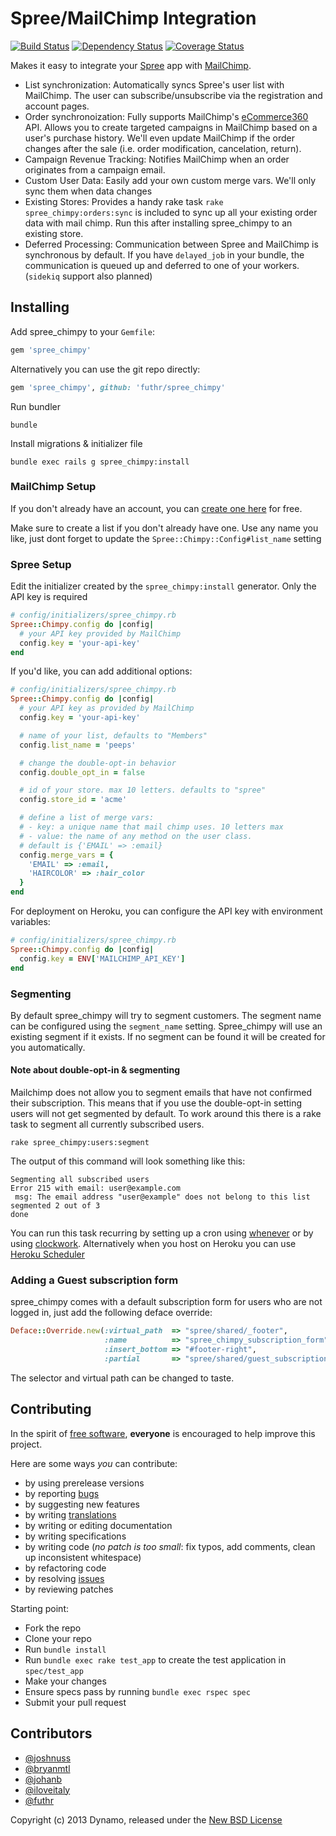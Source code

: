 # Spree/MailChimp Integration

[![Build Status](https://secure.travis-ci.org/futhr/spree_chimpy.png?branch=2-0-stable)](http://travis-ci.org/futhr/spree_chimpy)
[![Dependency Status](https://gemnasium.com/futhr/spree_chimpy.png)](https://gemnasium.com/futhr/spree_chimpy)
[![Coverage Status](https://coveralls.io/repos/futhr/spree_chimpy/badge.png?branch=2-0-stable)](https://coveralls.io/r/futhr/spree_chimpy)

Makes it easy to integrate your [Spree][1] app with [MailChimp][2].

- List synchronization: Automatically syncs Spree's user list with MailChimp. The user can subscribe/unsubscribe via the registration and account pages.
- Order synchronoization: Fully supports MailChimp's [eCommerce360][3] API. Allows you to create targeted campaigns in MailChimp based on a user's purchase history. We'll even update MailChimp if the order changes after the sale (i.e. order modification, cancelation, return).
- Campaign Revenue Tracking: Notifies MailChimp when an order originates from a campaign email.
- Custom User Data: Easily add your own custom merge vars. We'll only sync them when data changes
- Existing Stores: Provides a handy rake task `rake spree_chimpy:orders:sync` is included to sync up all your existing order data with mail chimp. Run this after installing spree_chimpy to an existing store.
- Deferred Processing: Communication between Spree and MailChimp is synchronous by default. If you have `delayed_job` in your bundle, the communication is queued up and deferred to one of your workers. (`sidekiq` support also planned)

## Installing

Add spree_chimpy to your `Gemfile`:

```ruby
gem 'spree_chimpy'
```

Alternatively you can use the git repo directly:

```ruby
gem 'spree_chimpy', github: 'futhr/spree_chimpy'
```

Run bundler

    bundle

Install migrations & initializer file

    bundle exec rails g spree_chimpy:install

### MailChimp Setup

If you don't already have an account, you can [create one here][4] for free.

Make sure to create a list if you don't already have one. Use any name you like, just dont forget to update the `Spree::Chimpy::Config#list_name` setting

### Spree Setup

Edit the initializer created by the `spree_chimpy:install` generator. Only the API key is required

```ruby
# config/initializers/spree_chimpy.rb
Spree::Chimpy.config do |config|
  # your API key provided by MailChimp
  config.key = 'your-api-key'
end
```

If you'd like, you can add additional options:

```ruby
# config/initializers/spree_chimpy.rb
Spree::Chimpy.config do |config|
  # your API key as provided by MailChimp
  config.key = 'your-api-key'

  # name of your list, defaults to "Members"
  config.list_name = 'peeps'

  # change the double-opt-in behavior
  config.double_opt_in = false

  # id of your store. max 10 letters. defaults to "spree"
  config.store_id = 'acme'

  # define a list of merge vars:
  # - key: a unique name that mail chimp uses. 10 letters max
  # - value: the name of any method on the user class.
  # default is {'EMAIL' => :email}
  config.merge_vars = {
    'EMAIL' => :email,
    'HAIRCOLOR' => :hair_color
  }
end
```

For deployment on Heroku, you can configure the API key with environment variables:

```ruby
# config/initializers/spree_chimpy.rb
Spree::Chimpy.config do |config|
  config.key = ENV['MAILCHIMP_API_KEY']
end
```

### Segmenting

By default spree_chimpy will try to segment customers. The segment name can be configured using the `segment_name` setting.
Spree_chimpy will use an existing segment if it exists. If no segment can be found it will be created for you automatically.

#### Note about double-opt-in & segmenting

Mailchimp does not allow you to segment emails that have not confirmed their subscription. This means that if you use the
double-opt-in setting users will not get segmented by default. To work around this there is a rake task to segment all currently subscribed users.

`rake spree_chimpy:users:segment`

The output of this command will look something like this:

    Segmenting all subscribed users
    Error 215 with email: user@example.com
     msg: The email address "user@example" does not belong to this list
    segmented 2 out of 3
    done

You can run this task recurring by setting up a cron using [whenever](https://github.com/javan/whenever) or by using [clockwork](https://github.com/tomykaira/clockwork). Alternatively when you host on Heroku you can use [Heroku Scheduler](https://addons.heroku.com/scheduler)

### Adding a Guest subscription form

spree_chimpy comes with a default subscription form for users who are not logged in, just add the following deface override:

```ruby
Deface::Override.new(:virtual_path  => "spree/shared/_footer",
                     :name          => "spree_chimpy_subscription_form",
                     :insert_bottom => "#footer-right",
                     :partial       => "spree/shared/guest_subscription_form")
```

The selector and virtual path can be changed to taste.

## Contributing

In the spirit of [free software][5], **everyone** is encouraged to help improve this project.

Here are some ways *you* can contribute:

* by using prerelease versions
* by reporting [bugs][6]
* by suggesting new features
* by writing [translations][8]
* by writing or editing documentation
* by writing specifications
* by writing code (*no patch is too small*: fix typos, add comments, clean up inconsistent whitespace)
* by refactoring code
* by resolving [issues][6]
* by reviewing patches

Starting point:

* Fork the repo
* Clone your repo
* Run `bundle install`
* Run `bundle exec rake test_app` to create the test application in `spec/test_app`
* Make your changes
* Ensure specs pass by running `bundle exec rspec spec`
* Submit your pull request

## Contributors

- [@joshnuss](http://github.com/joshnuss)
- [@bryanmtl](http://github.com/bryanmtl)
- [@johanb](http://github.com/johanb)
- [@iloveitaly](http://github.com/iloveitaly)
- [@futhr](http://github.com/futhr)

Copyright (c) 2013 Dynamo, released under the [New BSD License][7]

[1]: http://spreecommerce.com
[2]: http://www.mailchimp.com
[3]: http://kb.mailchimp.com/article/what-is-ecommerce360-and-how-does-it-work-with-mailchimp
[4]: https://login.mailchimp.com/signup
[5]: http://www.fsf.org/licensing/essays/free-sw.html
[6]: https://github.com/futhr/spree_chimpy/issues
[7]: https://github.com/futhr/spree_chimpy/blob/2-0-stable/LICENSE.md
[8]: http://www.localeapp.com/projects/5151

